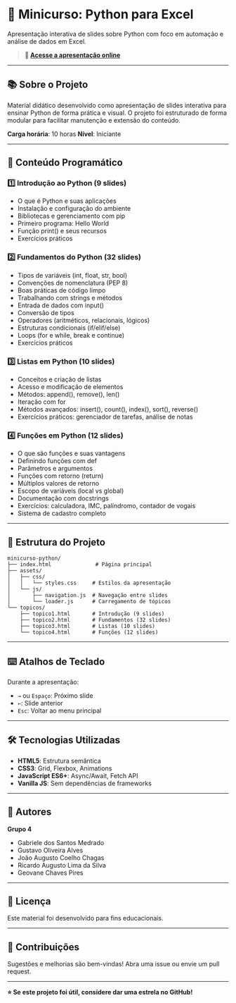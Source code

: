 # 🐍 Minicurso: Python para Excel

Apresentação interativa de slides sobre Python com foco em automação e análise de dados em Excel.

> **🔗 [Acesse a apresentação online](https://ricardo-rals.github.io/minicurso-python-excel/)**

---

## 📚 Sobre o Projeto

Material didático desenvolvido como apresentação de slides interativa para ensinar Python de forma prática e visual. O projeto foi estruturado de forma modular para facilitar manutenção e extensão do conteúdo.

**Carga horária**: 10 horas
**Nível**: Iniciante

---

## 🎯 Conteúdo Programático

### 1️⃣ Introdução ao Python (9 slides)
- O que é Python e suas aplicações
- Instalação e configuração do ambiente
- Bibliotecas e gerenciamento com pip
- Primeiro programa: Hello World
- Função print() e seus recursos
- Exercícios práticos

### 2️⃣ Fundamentos do Python (32 slides)
- Tipos de variáveis (int, float, str, bool)
- Convenções de nomenclatura (PEP 8)
- Boas práticas de código limpo
- Trabalhando com strings e métodos
- Entrada de dados com input()
- Conversão de tipos
- Operadores (aritméticos, relacionais, lógicos)
- Estruturas condicionais (if/elif/else)
- Loops (for e while, break e continue)
- Exercícios práticos

### 3️⃣ Listas em Python (10 slides)
- Conceitos e criação de listas
- Acesso e modificação de elementos
- Métodos: append(), remove(), len()
- Iteração com for
- Métodos avançados: insert(), count(), index(), sort(), reverse()
- Exercícios práticos: gerenciador de tarefas, análise de notas

### 4️⃣ Funções em Python (12 slides)
- O que são funções e suas vantagens
- Definindo funções com def
- Parâmetros e argumentos
- Funções com retorno (return)
- Múltiplos valores de retorno
- Escopo de variáveis (local vs global)
- Documentação com docstrings
- Exercícios: calculadora, IMC, palíndromo, contador de vogais
- Sistema de cadastro completo

---

## 📁 Estrutura do Projeto

```
minicurso-python/
├── index.html              # Página principal
├── assets/
│   ├── css/
│   │   └── styles.css     # Estilos da apresentação
│   └── js/
│       ├── navigation.js  # Navegação entre slides
│       └── loader.js      # Carregamento de tópicos
└── topicos/
    ├── topico1.html       # Introdução (9 slides)
    ├── topico2.html       # Fundamentos (32 slides)
    ├── topico3.html       # Listas (10 slides)
    └── topico4.html       # Funções (12 slides)
```

---

## ⌨️ Atalhos de Teclado

Durante a apresentação:
- `→` ou `Espaço`: Próximo slide
- `←`: Slide anterior
- `Esc`: Voltar ao menu principal

---

## 🛠️ Tecnologias Utilizadas

- **HTML5**: Estrutura semântica
- **CSS3**: Grid, Flexbox, Animations
- **JavaScript ES6+**: Async/Await, Fetch API
- **Vanilla JS**: Sem dependências de frameworks

---

## 👥 Autores

**Grupo 4**
- Gabriele dos Santos Medrado
- Gustavo Oliveira Alves
- João Augusto Coelho Chagas
- Ricardo Augusto Lima da Silva
- Geovane Chaves Pires

---

## 📄 Licença

Este material foi desenvolvido para fins educacionais.

---

## 🤝 Contribuições

Sugestões e melhorias são bem-vindas! Abra uma issue ou envie um pull request.

---

**⭐ Se este projeto foi útil, considere dar uma estrela no GitHub!**
